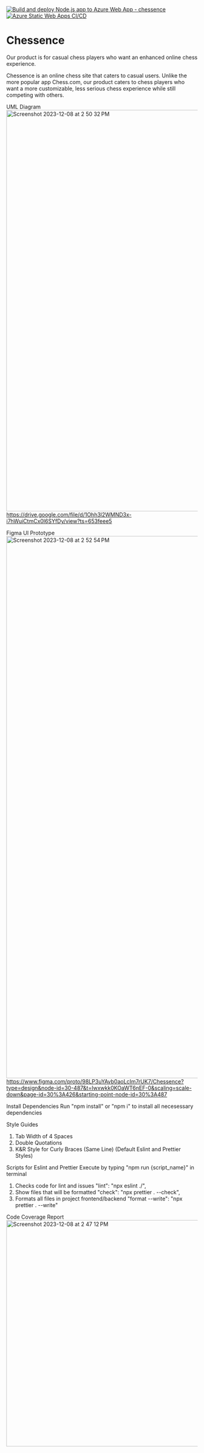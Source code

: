 [![Build and deploy Node.js app to Azure Web App - chessence](https://github.com/LMWTT1230/Chessence/actions/workflows/main_chessence.yml/badge.svg?branch=add-ci-backend)](https://github.com/LMWTT1230/Chessence/actions/workflows/main_chessence.yml)
[![Azure Static Web Apps CI/CD](https://github.com/LMWTT1230/Chessence/actions/workflows/azure-static-web-apps-black-sea-0ce32c31e.yml/badge.svg)](https://github.com/LMWTT1230/Chessence/actions/workflows/azure-static-web-apps-black-sea-0ce32c31e.yml)
# Chessence
Our product is for casual chess players who want an enhanced online chess experience. 

Chessence is an online chess site that caters to casual users. Unlike the more popular app Chess.com, our product caters to chess players who want a more customizable, less serious chess experience while still competing with others. 

UML Diagram
<img width="1055" alt="Screenshot 2023-12-08 at 2 50 32 PM" src="https://github.com/LMWTT1230/Chessence/assets/73969622/800a5c78-39ac-4eb8-9612-dd5204db5331">
https://drive.google.com/file/d/1Ohh3l2WMND3x-i7hWuiCtmCx0l6SYfDy/view?ts=653feee5

Figma UI Prototype
<img width="1425" alt="Screenshot 2023-12-08 at 2 52 54 PM" src="https://github.com/LMWTT1230/Chessence/assets/73969622/23a5a6f5-a838-4cad-8e97-6dfea170cc4e">
https://www.figma.com/proto/98LP3uYAvb0aoLcIm7rUK7/Chessence?type=design&node-id=30-487&t=Iwxwkk0KOaWT6nEF-0&scaling=scale-down&page-id=30%3A426&starting-point-node-id=30%3A487

Install Dependencies
Run "npm install" or "npm i" to install all necesessary dependencies

Style Guides
1. Tab Width of 4 Spaces
2. Double Quotations
3. K&R Style for Curly Braces (Same Line)
(Default Eslint and Prettier Styles)

Scripts for Eslint and Prettier
    Execute by typing "npm run {script_name}" in terminal
    
1. Checks code for lint and issues
    "lint": "npx eslint ./",
2. Show files that will be formatted
    "check": "npx prettier . --check",
3. Formats all files in project frontend/backend
    "format --write": "npx prettier . --write"

Code Coverage Report 
<img width="595" alt="Screenshot 2023-12-08 at 2 47 12 PM" src="https://github.com/LMWTT1230/Chessence/assets/73969622/c000b165-2c07-4f30-ba71-fdb467ddea12">
